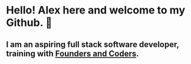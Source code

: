 # Hello! Alex here and welcome to my Github. 👋

## I am an aspiring full stack software developer, training with [Founders and Coders](https://www.foundersandcoders.com/about/). 
<!--
**AlexPD93/AlexPD93** is a ✨ _special_ ✨ repository because its `README.md` (this file) appears on your GitHub profile.

Here are some ideas to get you started:

- 🔭 I’m currently working on ...
- 🌱 I’m currently learning ...
- 👯 I’m looking to collaborate on ...
- 🤔 I’m looking for help with ...
- 💬 Ask me about ...
- 📫 How to reach me: ...
- 😄 Pronouns: ...
- ⚡ Fun fact: ...
-->
